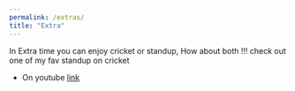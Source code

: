 ```yaml
---
permalink: /extras/
title: "Extra"
---
```


In Extra time you can enjoy cricket or standup, How about both !!! check out one of my fav standup on cricket

- On youtube [link](https://www.youtube.com/watch?v=CuIrohJYtfc)